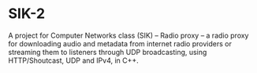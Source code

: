 # SIK-2

A project for Computer Networks class (SIK) – Radio proxy – a radio proxy for downloading audio and metadata from internet radio providers or streaming them to listeners through UDP broadcasting, using HTTP/Shoutcast, UDP and IPv4, in C++.
